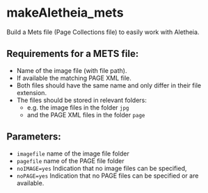 # makeAletheia_mets

Build a Mets file (Page Collections file) to easily work with Aletheia.

Requirements for a METS file:
------------
- Name of the image file (with file path).
- If available the matching PAGE XML file.
- Both files should have the same name and only differ in their file extension.
- The files should be stored in relevant folders:
  -   e.g. the image files in the folder ``jpg``
  -   and the PAGE XML files in the folder ``page``


Parameters:
-------------
- ``imagefile`` name of the image file folder
- ``pagefile`` name of the PAGE file folder
- ``noIMAGE=yes`` Indication that no image files can be specified, 
- ``noPAGE=yes`` Indication that no PAGE files can be specified or are available.
